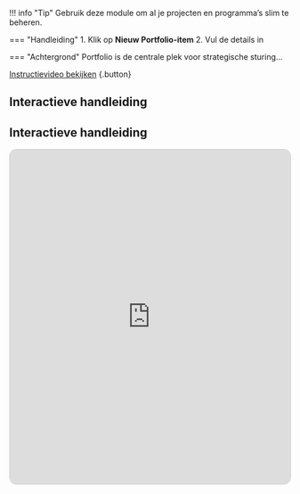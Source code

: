 
!!! info "Tip"
    Gebruik deze module om al je projecten en programma’s slim te beheren.

=== "Handleiding"
    1. Klik op **Nieuw Portfolio-item**
    2. Vul de details in

=== "Achtergrond"
    Portfolio is de centrale plek voor strategische sturing...

[Instructievideo bekijken](#) {.button}

## Interactieve handleiding

## Interactieve handleiding

<iframe 
    src="https://fortes.selfguide.com/embed/bc8402d8-408f-465d-af72-a0a60b3c03a0"
    width="100%"
    height="600"
    style="border: 1px solid #ccc; border-radius: 12px;"
    allowfullscreen
    loading="lazy"
></iframe>


